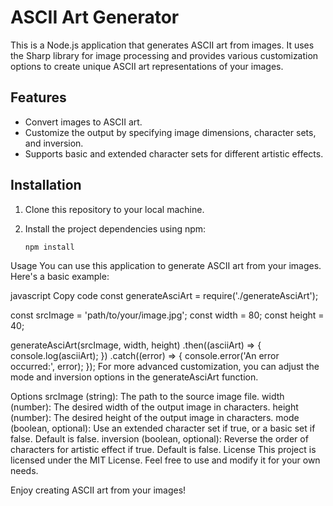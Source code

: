 # ASCII Art Generator

This is a Node.js application that generates ASCII art from images. It uses the Sharp library for image processing and provides various customization options to create unique ASCII art representations of your images.

## Features

- Convert images to ASCII art.
- Customize the output by specifying image dimensions, character sets, and inversion.
- Supports basic and extended character sets for different artistic effects.

## Installation

1. Clone this repository to your local machine.

2. Install the project dependencies using npm:

   ```bash
   npm install
Usage
You can use this application to generate ASCII art from your images. Here's a basic example:

javascript
Copy code
const generateAsciArt = require('./generateAsciArt');

const srcImage = 'path/to/your/image.jpg';
const width = 80;
const height = 40;

generateAsciArt(srcImage, width, height)
  .then((asciiArt) => {
    console.log(asciiArt);
  })
  .catch((error) => {
    console.error('An error occurred:', error);
  });
For more advanced customization, you can adjust the mode and inversion options in the generateAsciArt function.

Options
srcImage (string): The path to the source image file.
width (number): The desired width of the output image in characters.
height (number): The desired height of the output image in characters.
mode (boolean, optional): Use an extended character set if true, or a basic set if false. Default is false.
inversion (boolean, optional): Reverse the order of characters for artistic effect if true. Default is false.
License
This project is licensed under the MIT License. Feel free to use and modify it for your own needs.



Enjoy creating ASCII art from your images!







